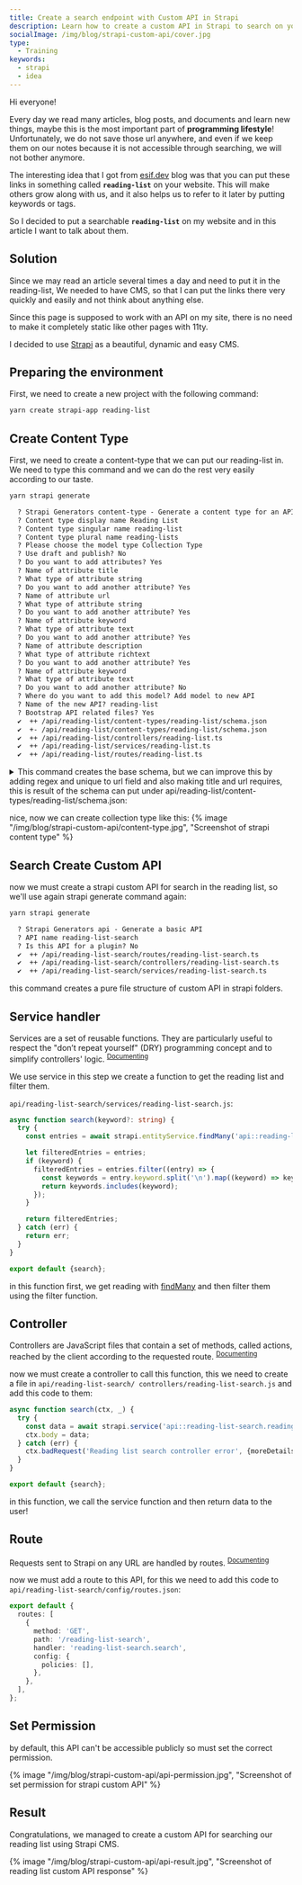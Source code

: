 ```yaml
---
title: Create a search endpoint with Custom API in Strapi
description: Learn how to create a custom API in Strapi to search on your reading list.
socialImage: /img/blog/strapi-custom-api/cover.jpg
type:
  - Training
keywords:
  - strapi
  - idea
---
```


Hi everyone!

Every day we read many articles, blog posts, and documents and learn new things, maybe this is the most important part of **programming lifestyle**!
Unfortunately, we do not save those url anywhere, and even if we keep them on our notes because it is not accessible through searching, we will not bother anymore.

The interesting idea that I got from <a href="https://esif.dev" target="_blank">esif.dev</a> blog was that you can put these links in something called **`reading-list`** on your website.
This will make others grow along with us, and it also helps us to refer to it later by putting keywords or tags.

So I decided to put a searchable **`reading-list`** on my website and in this article I want to talk about them.

## Solution

Since we may read an article several times a day and need to put it in the reading-list, We needed to have CMS, so that I can put the links there very quickly and easily and not think about anything else.

Since this page is supposed to work with an API on my site, there is no need to make it completely static like other pages with 11ty.

I decided to use <a href="https://strapi.io/" target="_blank">Strapi</a> as a beautiful, dynamic and easy CMS.

## Preparing the environment

First, we need to create a new project with the following command:

```bash
yarn create strapi-app reading-list
```

## Create Content Type

First, we need to create a content-type that we can put our reading-list in.
We need to type this command and we can do the rest very easily according to our taste.

```bash
yarn strapi generate
```

```txt
  ? Strapi Generators content-type - Generate a content type for an API
  ? Content type display name Reading List
  ? Content type singular name reading-list
  ? Content type plural name reading-lists
  ? Please choose the model type Collection Type
  ? Use draft and publish? No
  ? Do you want to add attributes? Yes
  ? Name of attribute title
  ? What type of attribute string
  ? Do you want to add another attribute? Yes
  ? Name of attribute url
  ? What type of attribute string
  ? Do you want to add another attribute? Yes
  ? Name of attribute keyword
  ? What type of attribute text
  ? Do you want to add another attribute? Yes
  ? Name of attribute description
  ? What type of attribute richtext
  ? Do you want to add another attribute? Yes
  ? Name of attribute keyword
  ? What type of attribute text
  ? Do you want to add another attribute? No
  ? Where do you want to add this model? Add model to new API
  ? Name of the new API? reading-list
  ? Bootstrap API related files? Yes
  ✔  ++ /api/reading-list/content-types/reading-list/schema.json
  ✔  +- /api/reading-list/content-types/reading-list/schema.json
  ✔  ++ /api/reading-list/controllers/reading-list.ts
  ✔  ++ /api/reading-list/services/reading-list.ts
  ✔  ++ /api/reading-list/routes/reading-list.ts
```

<details>
  <summary>
    This command creates the base schema, but we can improve this by adding regex and unique to url field and also making title and url requires, this is result of the schema can put under api/reading-list/content-types/reading-list/schema.json:
  </summary>

```json
{
  "kind": "collectionType",
  "collectionName": "reading_lists",
  "info": {
    "singularName": "reading-list",
    "pluralName": "reading-lists",
    "displayName": "Reading List",
    "description": ""
  },
  "options": {
    "draftAndPublish": false
  },
  "attributes": {
    "title": {
      "type": "string",
      "required": true
    },
    "url": {
      "type": "string",
      "regex": "https?:\\/\\/(www\\.)?[-a-zA-Z0-9@:%._\\+~#=]{1,256}\\.[a-zA-Z0-9()]{1,6}\\b([-a-zA-Z0-9()@:%_\\+.~#?&//=]*)",
      "required": true,
      "unique": true
    },
    "description": {
      "type": "richtext"
    },
    "keyword": {
      "type": "text",
      "required": false
    }
  }
}
```

</details>

nice, now we can create collection type like this:
{% image "/img/blog/strapi-custom-api/content-type.jpg", "Screenshot of strapi content type" %}

## Search Create Custom API

now we must create a strapi custom API for search in the reading list, so we'll use again strapi generate command again:

```bash
yarn strapi generate
```

```txt
  ? Strapi Generators api - Generate a basic API
  ? API name reading-list-search
  ? Is this API for a plugin? No
  ✔  ++ /api/reading-list-search/routes/reading-list-search.ts
  ✔  ++ /api/reading-list-search/controllers/reading-list-search.ts
  ✔  ++ /api/reading-list-search/services/reading-list-search.ts
```

this command creates a pure file structure of custom API in strapi folders.

## Service handler

Services are a set of reusable functions. They are particularly useful to respect the "don’t repeat yourself" (DRY) programming concept and to simplify controllers' logic. <sup> [Documenting](https://docs.strapi.io/dev-docs/backend-customization/services) </sup>

We use service in this step we create a function to get the reading list and filter them.

`api/reading-list-search/services/reading-list-search.js`:

```ts
async function search(keyword?: string) {
  try {
    const entries = await strapi.entityService.findMany('api::reading-list.reading-list', {});

    let filteredEntries = entries;
    if (keyword) {
      filteredEntries = entries.filter((entry) => {
        const keywords = entry.keyword.split('\n').map((keyword) => keyword.trim());
        return keywords.includes(keyword);
      });
    }

    return filteredEntries;
  } catch (err) {
    return err;
  }
}

export default {search};
```

in this function first, we get reading with [findMany](https://docs.strapi.io/dev-docs/api/entity-service/crud#findmany) and then filter them using the filter function.

## Controller

Controllers are JavaScript files that contain a set of methods, called actions, reached by the client according to the requested route. <sup> [Documenting](https://docs.strapi.io/dev-docs/backend-customization/controllers) </sup>

now we must create a controller to call this function, this we need to create a file in `api/reading-list-search/
controllers/reading-list-search.js` and add this code to them:

```ts
async function search(ctx, _) {
  try {
    const data = await strapi.service('api::reading-list-search.reading-list-search').search(ctx.request.query.keyword);
    ctx.body = data;
  } catch (err) {
    ctx.badRequest('Reading list search controller error', {moreDetails: err});
  }
}

export default {search};
```

in this function, we call the service function and then return data to the user!

## Route

Requests sent to Strapi on any URL are handled by routes. <sup> [Documenting](https://docs.strapi.io/dev-docs/backend-customization/routes) </sup>

now we must add a route to this API, for this we need to add this code to `api/reading-list-search/config/routes.json`:

```ts
export default {
  routes: [
    {
      method: 'GET',
      path: '/reading-list-search',
      handler: 'reading-list-search.search',
      config: {
        policies: [],
      },
    },
  ],
};
```

## Set Permission

by default, this API can't be accessible publicly so must set the correct permission.

{% image "/img/blog/strapi-custom-api/api-permission.jpg", "Screenshot of set permission for strapi custom API" %}

## Result

Congratulations, we managed to create a custom API for searching our reading list using Strapi CMS.

{% image "/img/blog/strapi-custom-api/api-result.jpg", "Screenshot of reading list custom API response" %}
